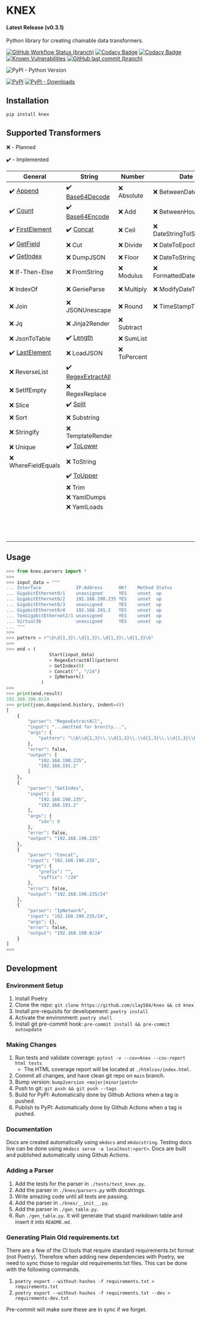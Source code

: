 # KNEX

<!-- markdownlint-disable MD001 -->
#### Latest Release (v0.3.1)
<!-- markdownlint-enable MD001 -->
Python library for creating chainable data transformers.

[![GitHub Workflow Status (branch)](https://img.shields.io/github/workflow/status/clay584/knex/Pytest/main)](https://github.com/clay584/knex/actions)
[![Codacy Badge](https://app.codacy.com/project/badge/Grade/48345d8053824abaab78d5acfadf1c91)](https://www.codacy.com/gh/clay584/knex/dashboard?utm_source=github.com&amp;utm_medium=referral&amp;utm_content=clay584/knex&amp;utm_campaign=Badge_Grade)
[![Codacy Badge](https://app.codacy.com/project/badge/Coverage/48345d8053824abaab78d5acfadf1c91)](https://www.codacy.com/gh/clay584/knex/dashboard?utm_source=github.com&utm_medium=referral&utm_content=clay584/knex&utm_campaign=Badge_Coverage)
[![Known Vulnerabilities](https://snyk.io/test/github/clay584/knex/badge.svg)](https://snyk.io/test/github/clay584/knex)
[![GitHub last commit (branch)](https://img.shields.io/github/last-commit/clay584/knex/main)](https://github.com/clay584/knex/commits/main)

![PyPI - Python Version](https://img.shields.io/pypi/pyversions/knex)

[![PyPI](https://img.shields.io/pypi/v/knex)](https://pypi.org/project/knex/)
[![PyPI - Downloads](https://img.shields.io/pypi/dm/knex)](https://pypistats.org/packages/knex)

## Installation

`pip install knex`

## Supported Transformers

:x: - Planned

:heavy_check_mark: - Implemented

<!-- markdownlint-disable MD013 -->
<!-- start replace -->
|                                                   General                                                    |                                                       String                                                       |   Number    |          Date           |                                                    Other                                                     |
|--------------------------------------------------------------------------------------------------------------|--------------------------------------------------------------------------------------------------------------------|-------------|-------------------------|--------------------------------------------------------------------------------------------------------------|
|:heavy_check_mark: [Append](https://clay584.github.io/knex/parsers-reference/#knex.parsers.Append)            |:heavy_check_mark: [Base64Decode](https://clay584.github.io/knex/parsers-reference/#knex.parsers.Base64Decode)      |:x: Absolute |:x: BetweenDates         |:x: AsnToInt                                                                                                  |
|:heavy_check_mark: [Count](https://clay584.github.io/knex/parsers-reference/#knex.parsers.Count)              |:heavy_check_mark: [Base64Encode](https://clay584.github.io/knex/parsers-reference/#knex.parsers.Base64Encode)      |:x: Add      |:x: BetweenHours         |:x: DecodeCiscoType7                                                                                          |
|:heavy_check_mark: [FirstElement](https://clay584.github.io/knex/parsers-reference/#knex.parsers.FirstElement)|:heavy_check_mark: [Concat](https://clay584.github.io/knex/parsers-reference/#knex.parsers.Concat)                  |:x: Ceil     |:x: DateStringToISOFormat|:x: EncodeCiscoType7                                                                                          |
|:heavy_check_mark: [GetField](https://clay584.github.io/knex/parsers-reference/#knex.parsers.GetField)        |:x: Cut                                                                                                             |:x: Divide   |:x: DateToEpoch          |:x: EncryptCiscoType5                                                                                         |
|:heavy_check_mark: [GetIndex](https://clay584.github.io/knex/parsers-reference/#knex.parsers.GetIndex)        |:x: DumpJSON                                                                                                        |:x: Floor    |:x: DateToString         |:x: FuzzyWuzzyFind                                                                                            |
|:x: If-Then-Else                                                                                              |:x: FromString                                                                                                      |:x: Modulus  |:x: FormattedDateToEpoch |:x: InterfaceRangeExpand                                                                                      |
|:x: IndexOf                                                                                                   |:x: GenieParse                                                                                                      |:x: Multiply |:x: ModifyDateTime       |:x: IpProtocolNameToNumber                                                                                    |
|:x: Join                                                                                                      |:x: JSONUnescape                                                                                                    |:x: Round    |:x: TimeStampToDate      |:x: IpProtocolNumberToName                                                                                    |
|:x: Jq                                                                                                        |:x: Jinja2Render                                                                                                    |:x: Subtract |                         |:x: JsonSchemaValidate                                                                                        |
|:x: JsonToTable                                                                                               |:heavy_check_mark: [Length](https://clay584.github.io/knex/parsers-reference/#knex.parsers.Length)                  |:x: SumList  |                         |:heavy_check_mark: [MacAddress](https://clay584.github.io/knex/parsers-reference/#knex.parsers.MacAddress)    |
|:heavy_check_mark: [LastElement](https://clay584.github.io/knex/parsers-reference/#knex.parsers.LastElement)  |:x: LoadJSON                                                                                                        |:x: ToPercent|                         |:x: NormalInterfaceName                                                                                       |
|:x: ReverseList                                                                                               |:heavy_check_mark: [RegexExtractAll](https://clay584.github.io/knex/parsers-reference/#knex.parsers.RegexExtractAll)|             |                         |:x: PythonFunction                                                                                            |
|:x: SetIfEmpty                                                                                                |:x: RegexReplace                                                                                                    |             |                         |:x: Random                                                                                                    |
|:x: Slice                                                                                                     |:heavy_check_mark: [Split](https://clay584.github.io/knex/parsers-reference/#knex.parsers.Split)                    |             |                         |:x: SortInterfaceList                                                                                         |
|:x: Sort                                                                                                      |:x: Substring                                                                                                       |             |                         |:heavy_check_mark: [TextFSMParse](https://clay584.github.io/knex/parsers-reference/#knex.parsers.TextFSMParse)|
|:x: Stringify                                                                                                 |:x: TemplateRender                                                                                                  |             |                         |:x: ThisOrThat                                                                                                |
|:x: Unique                                                                                                    |:heavy_check_mark: [ToLower](https://clay584.github.io/knex/parsers-reference/#knex.parsers.ToLower)                |             |                         |:x: ToCamelCase                                                                                               |
|:x: WhereFieldEquals                                                                                          |:x: ToString                                                                                                        |             |                         |:x: ToSnakeCase                                                                                               |
|                                                                                                              |:heavy_check_mark: [ToUpper](https://clay584.github.io/knex/parsers-reference/#knex.parsers.ToUpper)                |             |                         |:x: Ttp                                                                                                       |
|                                                                                                              |:x: Trim                                                                                                            |             |                         |:x: URLDecode                                                                                                 |
|                                                                                                              |:x: YamlDumps                                                                                                       |             |                         |:x: URLEncode                                                                                                 |
|                                                                                                              |:x: YamlLoads                                                                                                       |             |                         |:x: ValidateCiscoType5                                                                                        |
|                                                                                                              |                                                                                                                    |             |                         |:x: ValidateCiscoType7                                                                                        |
|                                                                                                              |                                                                                                                    |             |                         |:x: VlanConfigToList                                                                                          |
|                                                                                                              |                                                                                                                    |             |                         |:x: YamaleValidate                                                                                            |
<!-- end replace -->
<!-- markdownlint-enable MD013 -->

## Usage

```python
>>> from knex.parsers import *
>>>
>>> input_data = """
... Interface             IP-Address      OK?    Method Status          Protocol
... GigabitEthernet0/1    unassigned      YES    unset  up              up
... GigabitEthernet0/2    192.168.190.235 YES    unset  up              up
... GigabitEthernet0/3    unassigned      YES    unset  up              up
... GigabitEthernet0/4    192.168.191.2   YES    unset  up              up
... TenGigabitEthernet2/1 unassigned      YES    unset  up              up
... Virtual36             unassigned      YES    unset  up              up
... """
>>>
>>> pattern = r"\b\d{1,3}\.\d{1,3}\.\d{1,3}\.\d{1,3}\b"
>>>
>>> end = (
                Start(input_data)
                > RegexExtractAll(pattern)
                > GetIndex(0)
                > Concat("", "/24")
                > IpNetwork()
             )
>>>
>>> print(end.result)
192.168.190.0/24
>>> print(json.dumps(end.history, indent=4))
[
    {
        "parser": "RegexExtractAll",
        "input": "...omitted for brevity...",
        "args": {
            "pattern": "\\b\\d{1,3}\\.\\d{1,3}\\.\\d{1,3}\\.\\d{1,3}\\b"
        },
        "error": false,
        "output": [
            "192.168.190.235",
            "192.168.191.2"
        ]
    },
    {
        "parser": "GetIndex",
        "input": [
            "192.168.190.235",
            "192.168.191.2"
        ],
        "args": {
            "idx": 0
        },
        "error": false,
        "output": "192.168.190.235"
    },
    {
        "parser": "Concat",
        "input": "192.168.190.235",
        "args": {
            "prefix": "",
            "suffix": "/24"
        },
        "error": false,
        "output": "192.168.190.235/24"
    },
    {
        "parser": "IpNetwork",
        "input": "192.168.190.235/24",
        "args": {},
        "error": false,
        "output": "192.168.190.0/24"
    }
]
>>>

```

## Development

### Environment Setup

1. Install Poetry
2. Clone the repo: `git clone https://github.com/clay584/knex && cd knex`
3. Install pre-requisits for developement: `poetry install`
4. Activate the environment: `poetry shell`
5. Install git pre-commit hook: `pre-commit install && pre-commit autoupdate`

### Making Changes

1. Run tests and validate coverage: `pytest -v --cov=knex --cov-report html tests`
    * The HTML coverage report will be located at `./htmlcov/index.html`.
2. Commit all changes, and have clean git repo on `main` branch.
3. Bump version: `bump2version <major|minor|patch>`
4. Push to git: `git push && git push --tags`
5. Build for PyPI: Automatically done by Github Actions when a tag is pushed.
6. Publish to PyPI: Automatically done by Github Actions when a tag is pushed.

### Documentation

Docs are created automatically using `mkdocs` and `mkdocstring`.
Testing docs live can be done using `mkdocs serve -a localhost:<port>`.
Docs are built and published automatically using Github Actions.

### Adding a Parser

1. Add the tests for the parser in `./tests/test_knex.py`.
2. Add the parser in `./knex/parsers.py` with docstrings.
3. Write amazing code until all tests are passing.
4. Add the parser in `./knex/__init__.py`.
5. Add the parser in `./gen_table.py`.
6. Run `./gen_table.py`. It will generate that stupid markdown table
and insert it into `README.md`.

### Generating Plain Old requirements.txt

There are a few of the CI tools that require standard requirements.txt format
(not Poetry). Therefore when adding new dependencies with Poetry, we need to
sync those to regular old requirements.txt files. This can be done with the
following commands.

1. `poetry export --without-hashes -f requirements.txt > requirements.txt`
2. `poetry export --without-hashes -f requirements.txt --dev > requirements-dev.txt`

Pre-commit will make sure these are in sync if we forget.
